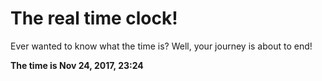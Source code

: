 # The real time clock!

Ever wanted to know what the time is? Well, your journey is about to end!

**The time is Nov 24, 2017, 23:24**